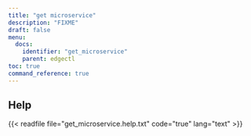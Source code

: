 ```yaml
---
title: "get microservice"
description: "FIXME"
draft: false
menu:
  docs:
    identifier: "get_microservice"
    parent: edgectl
toc: true
command_reference: true
---
```


## Help

{{< readfile file="get_microservice.help.txt" code="true" lang="text" >}}
